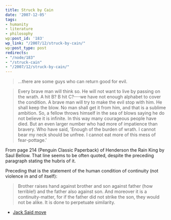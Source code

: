 ```yaml
---
title: Struck by Cain
date: '2007-12-05'
tags:
- humanity
- literature
- philosophy
wp:post_id: '183'
wp_link: "/2007/12/struck-by-cain/"
wp:post_type: post
redirects:
- "/node/183"
- "/struck-cain"
- "/2007/12/struck-by-cain/"
---
```


>

> ...there are some guys who can return good for evil.

> Every brave man will think so. He will not want to live by passing on the wrath. A hit B? B hit C?---we have not enough alphabet to cover the condition. A brave man will try to make the evil stop with him. He shall keep the blow. No man shall get it from him, and that is a sublime ambition. So, a fellow throws himself in the sea of blows saying he do not believe it is infinite. In this way many courageous people have died. But an even larger number who had more of impatience than bravery. Who have said, 'Enough of the burden of wrath. I cannot bear my neck should be unfree. I cannot eat more of this mess of fear-pottage.'

From page 214 (Penguin Classic Paperback) of Henderson the Rain King by Saul Bellow. That line seems to be often quoted, despite the preceding paragraph stating the hubris of it.

Preceding that is the statement of the human condition of continuity (not violence in and of itself):

>

> Brother raises hand against brother and son against father (how terrible!) and the father also against son. And moreover it is a continuity-matter, for if the father did not strike the son, they would not be alike. It is done to perpetuate similarity.

- [Jack Said move](http://www.iucn-tftsg.org/?jack_said)
